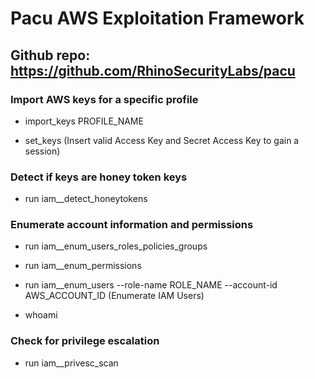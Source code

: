 # Pacu AWS Exploitation Framework

## Github repo: https://github.com/RhinoSecurityLabs/pacu

### Import AWS keys for a specific profile

 - import_keys PROFILE_NAME

 - set_keys (Insert valid Access Key and Secret Access Key to gain a session)

### Detect if keys are honey token keys

 - run iam__detect_honeytokens

### Enumerate account information and permissions

 - run iam__enum_users_roles_policies_groups

 - run iam__enum_permissions

 - run iam__enum_users --role-name ROLE_NAME --account-id AWS_ACCOUNT_ID (Enumerate IAM Users)

 - whoami

### Check for privilege escalation

 - run iam__privesc_scan
